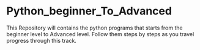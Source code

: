 # Python_beginner_To_Advanced
This Repository will contains the python programs that starts from the beginner level to Advanced level. Follow them steps by steps as you travel progress through this track.
